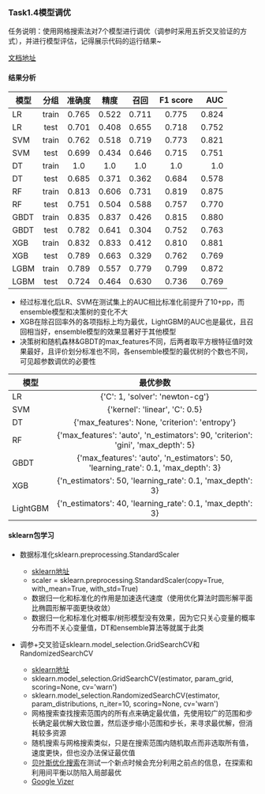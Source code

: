 ### Task1.4模型调优

任务说明：使用网格搜索法对7个模型进行调优（调参时采用五折交叉验证的方式），并进行模型评估，记得展示代码的运行结果~

[文档地址](https://shimo.im/docs/7ISamfEnhLYIXAOd)

#### 结果分析

|模型|分组|准确度|精度|召回|F1 score|AUC|
| - | :-: | :-: | :-: | :-: | :-: | -: | 
|LR|train|0.765|0.522|0.711|0.775|0.824|
|LR|test|0.701|0.408|0.655|0.718|0.752|
|SVM|train|0.762|0.518|0.719|0.773|0.821|
|SVM|test|0.699|0.434|0.646|0.715|0.751|
|DT|train|1.0|1.0|1.0|1.0|1.0|
|DT|test|0.685|0.371|0.362|0.684|0.578|
|RF|train|0.813|0.606|0.731|0.819|0.875|
|RF|test|0.751|0.504|0.588|0.757|0.770|
|GBDT|train|0.835|0.837|0.426|0.815|0.880|
|GBDT|test|0.782|0.641|0.304|0.752|0.763|
|XGB|train|0.832|0.833|0.412|0.810|0.881|
|XGB|test|0.789|0.663|0.329|0.762|0.769|
|LGBM|train|0.789|0.557|0.779|0.799|0.872|
|LGBM|test|0.724|0.464|0.630|0.736|0.769|

- 经过标准化后LR、SVM在测试集上的AUC相比标准化前提升了10+pp，而ensemble模型和决策树的变化不大
- XGB在除召回率外的各项指标上均为最优，LightGBM的AUC也是最优，且召回相当好，ensemble模型的效果显著好于其他模型
- 决策树和随机森林&GBDT的max_features不同，后两者取平方根特征值时效果最好，且评价划分标准也不同，各ensemble模型的最优树的个数也不同，可见超参数调优的必要性

|模型|最优参数|
| - | :-: |
|LR |{'C': 1, 'solver': 'newton-cg'}|
|SVM|{'kernel': 'linear', 'C': 0.5}|
|DT|{'max_features': None, 'criterion': 'entropy'}|
|RF|{'max_features': 'auto', 'n_estimators': 90, 'criterion': 'gini', 'max_depth': 5}|
|GBDT|{'max_features': 'auto', 'n_estimators': 50, 'learning_rate': 0.1, 'max_depth': 3}|
|XGB|{'n_estimators': 50, 'learning_rate': 0.1, 'max_depth': 3}|
|LightGBM|{'n_estimators': 40, 'learning_rate': 0.1, 'max_depth': 3}|


#### sklearn包学习

- 数据标准化sklearn.preprocessing.StandardScaler
  - [sklearn地址](https://scikit-learn.org/stable/modules/generated/sklearn.preprocessing.StandardScaler.html)
  - scaler = sklearn.preprocessing.StandardScaler(copy=True, with_mean=True, with_std=True)
  - 数据归一化和标准化的作用是加速迭代速度（使用优化算法时圆形解平面比椭圆形解平面更快收敛）
  - 数据归一化和标准化对概率/树形模型没有效果，因为它只关心变量的概率分布而不关心变量值，DT和ensemble算法等就属于此类
 
- 调参+交叉验证sklearn.model_selection.GridSearchCV和RandomizedSearchCV
  - [sklearn地址](https://scikit-learn.org/stable/modules/generated/sklearn.model_selection.GridSearchCV.html)
  - sklearn.model_selection.GridSearchCV(estimator, param_grid, scoring=None, cv='warn')
  - sklearn.model_selection.RandomizedSearchCV(estimator, param_distributions, n_iter=10, scoring=None, cv='warn')
  - 网格搜索查找搜索范围内的所有点来确定最优值，先使用较广的范围和步长确定最优解大致位置，然后逐步缩小范围和步长，来寻求最优解，但消耗较多资源
  - 随机搜索与网格搜索类似，只是在搜索范围内随机取点而非选取所有值，速度更快，但也没办法保证最优值 
  - [贝叶斯优化搜索](https://zhuanlan.zhihu.com/p/29779000)在测试一个新点时候会充分利用之前点的信息，在探索和利用间平衡以防陷入局部最优
  - [Google Vizer](https://github.com/tobegit3hub/advisor)
  
  
 
  
  

